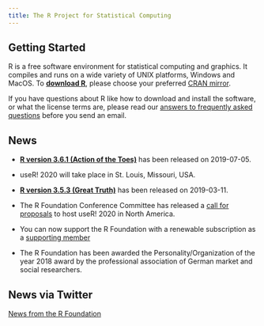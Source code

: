 ```yaml
---
title: The R Project for Statistical Computing
---
```


## Getting Started

R is a free software environment for statistical computing and graphics. It compiles and runs on a wide variety of UNIX platforms, Windows and MacOS. To **[download R](http://cran.r-project.org/mirrors.html)**, please choose your preferred [CRAN mirror](http://cran.r-project.org/mirrors.html).

If you have questions about R like how to download and install the software, or what the license terms are, please read our [answers to frequently asked questions](http://cran.R-project.org/faqs.html) before you send an email.

## News
-   [**R version 3.6.1 (Action of the Toes)**](https://cran.r-project.org/src/base/R-3)
    has been released on 2019-07-05.

- useR! 2020 will take place in St. Louis, Missouri, USA.

-   [**R version 3.5.3 (Great Truth)**](https://cran.r-project.org/src/base/R-3)
    has been released on 2019-03-11.

- The R Foundation Conference Committee has released a
  [call for proposals](https://www.r-project.org/useR-2020_call.html)
  to host useR! 2020 in North America.

- You can now support the R Foundation with a renewable subscription as a
  [supporting member](https://www.r-project.org/foundation/donations.html)
  
- The R Foundation has been awarded the Personality/Organization of the year 2018 award by the professional association of German market and social researchers.
    
## News via Twitter

<a class="twitter-timeline"
 href="https://twitter.com/_R_Foundation?ref_src=twsrc%5Etfw"
 data-width="400"
 data-show-replies="false"
 data-chrome="noheader,nofooter,noborders"
 data-dnt="true"
 data-tweet-limit="3">News from the R Foundation</a>
<script async
 src="https://platform.twitter.com/widgets.js"
 charset="utf-8"></script>

<!--- (Boilerplate for release run-in)
-   [**R version 3.1.3 (Smooth Sidewalk) prerelease versions**](http://cran.r-project.org/src/base-prerelease) will appear starting February 28. Final release is scheduled for 2015-03-09.
-->
